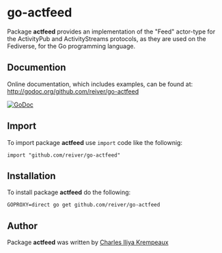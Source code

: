 # go-actfeed

Package **actfeed** provides an implementation of the "Feed" actor-type for the ActivityPub and ActivityStreams protocols, as they are used on the Fediverse, for the Go programming language.

## Documention

Online documentation, which includes examples, can be found at: http://godoc.org/github.com/reiver/go-actfeed

[![GoDoc](https://godoc.org/github.com/reiver/go-actfeed?status.svg)](https://godoc.org/github.com/reiver/go-actfeed)

## Import

To import package **actfeed** use `import` code like the follownig:
```
import "github.com/reiver/go-actfeed"
```

## Installation

To install package **actfeed** do the following:
```
GOPROXY=direct go get github.com/reiver/go-actfeed
```

## Author

Package **actfeed** was written by [Charles Iliya Krempeaux](http://reiver.link)
